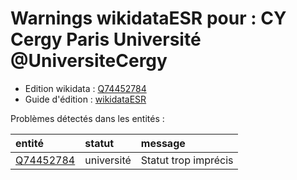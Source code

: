 Warnings wikidataESR pour : CY Cergy Paris Université @UniversiteCergy
================

- Edition wikidata : [Q74452784](https://www.wikidata.org/wiki/Q74452784)
- Guide d'édition : [wikidataESR](https://github.com/cpesr/wikidataESR/)



Problèmes détectés dans les entités :

|entité                                               |statut     |message              |
|:----------------------------------------------------|:----------|:--------------------|
|[Q74452784](https://www.wikidata.org/wiki/Q74452784) |université |Statut trop imprécis |
